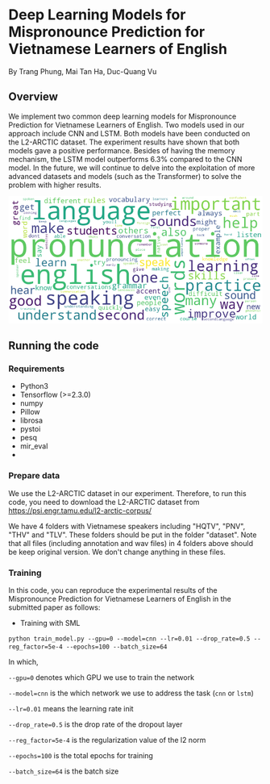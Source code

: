 # Deep Learning Models for Mispronounce Prediction for Vietnamese Learners of English

By Trang Phung, Mai Tan Ha, Duc-Quang Vu

## Overview
We implement two common deep learning models for Mispronounce Prediction for Vietnamese Learners of English. 
Two models used in our approach include CNN and LSTM.
Both models have been conducted on the L2-ARCTIC dataset. 
The experiment results have shown that both models gave a positive performance. 
Besides of having the memory mechanism, the LSTM model outperforms 6.3% compared to the CNN model. 
In the future, we will continue to delve into the exploitation of more advanced datasets and models (such as the Transformer) to solve the problem with higher results.


<p align="center">
  <img width="600" alt="fig_method" src="demo.png">
</p>


## Running the code

### Requirements
- Python3
- Tensorflow (>=2.3.0)
- numpy 
- Pillow
- librosa
- pystoi
- pesq
- mir_eval
- 
### Prepare data
We use the L2-ARCTIC dataset in our experiment. 
Therefore, to run this code, you need to download the L2-ARCTIC dataset from https://psi.engr.tamu.edu/l2-arctic-corpus/

We have 4 folders with Vietnamese speakers including "HQTV", "PNV", "THV" and "TLV". 
These folders should be put in the folder "dataset". 
Note that all files (including annotation and wav files) in 4 folders above should be keep original version. 
We don't change anything in these files.


### Training

In this code, you can reproduce the experimental results of the Mispronounce Prediction for Vietnamese Learners of English in the submitted paper as follows:


- Training with SML
~~~
python train_model.py --gpu=0 --model=cnn --lr=0.01 --drop_rate=0.5 --reg_factor=5e-4 --epochs=100 --batch_size=64 
~~~

In which, 

`--gpu=0` denotes which GPU we use to train the network

`--model=cnn` is the which network we use to address the task (`cnn` or `lstm`)

`--lr=0.01` means the learning rate init

`--drop_rate=0.5` is the drop rate of the dropout layer

`--reg_factor=5e-4` is the regularization value of the l2 norm

`--epochs=100` is the total epochs for training

`--batch_size=64` is the batch size



